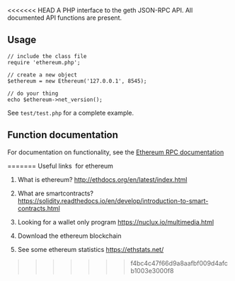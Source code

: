 <<<<<<< HEAD
A PHP interface to the geth JSON-RPC API. All documented API functions are present.

## Usage
    // include the class file
    require 'ethereum.php';
    
    // create a new object
    $ethereum = new Ethereum('127.0.0.1', 8545);
    
    // do your thing
    echo $ethereum->net_version();

See `test/test.php` for a complete example. 

## Function documentation
For documentation on functionality, see the [Ethereum RPC documentation](http://ethereum.gitbooks.io/frontier-guide/content/rpc.html)

=======
Useful links  for ethereum
1. What is ethereum?
http://ethdocs.org/en/latest/index.html

2. What are smartcontracts?
https://solidity.readthedocs.io/en/develop/introduction-to-smart-contracts.html


3. Looking for a wallet only program
https://nuclux.io/multimedia.html

4. Download the ethereum blockchain 


5. See some ethereum statistics
https://ethstats.net/
>>>>>>> f4bc4c47f66d9a8aafbf009d4afcb1003e3000f8

